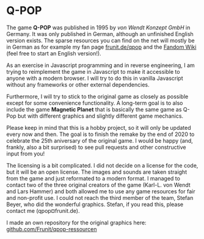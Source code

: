 Q-POP
=====

The game **Q-POP** was published in 1995 by *von Wendt Konzept GmbH* in Germany. It was only published in German, although an unfinished English version exists. The sparse resources you can find on the net will mostly be in German as for example my fan page [frunit.de/qpop](https://www.frunit.de/qpop) and the [Fandom Wiki](https://qpop.fandom.com/de) (feel free to start an English version!).

As an exercise in Javascript programming and in reverse engineering, I am trying to reimplement the game in Javascript to make it accessible to anyone with a modern browser. I will try to do this in vanilla Javascript without any frameworks or other external dependencies.

Furthermore, I will try to stick to the original game as closely as possible except for some convenience functionality. A long-term goal is to also include the game **Magnetic Planet** that is basically the same game as Q-Pop but with different graphics and slightly different game mechanics.

Please keep in mind that this is a hobby project, so it will only be updated every now and then. The goal is to finish the remake by the end of 2020 to celebrate the 25th aniversary of the original game. I would be happy (and, frankly, also a bit surprised) to see pull requests and other constructive input from you!

The licensing is a bit complicated. I did not decide on a license for the code, but it will be an open license. The images and sounds are taken straight from the game and just reformated to a modern format. I managed to contact two of the three original creators of the game (Karl-L. von Wendt and Lars Hammer) and both allowed me to use any game resources for fair and non-profit use. I could not reach the third member of the team, Stefan Beyer, who did the wonderful graphics. Stefan, if you read this, please contact me (qpop¤frunit.de).

I made an own repository for the original graphics here: [github.com/Frunit/qpop-ressourcen](https://github.com/Frunit/qpop-ressourcen)
